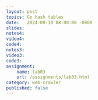 ```yaml
---
layout: post
topics: Go hash tables
date:   2024-09-10 08:00:00 -0800
slides: 
notes4: 
video4: 
code4: 
notes3: 
video3: 
code3: 
assignment:
    name: lab03
    url: /assignments/lab03.html
category: web-crawler
published: false
---
```

